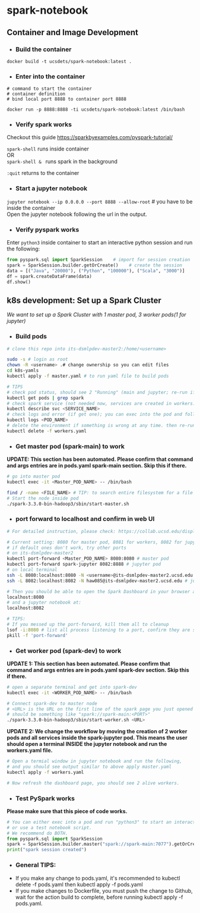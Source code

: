 # spark-notebook

## Container and Image Development

- ### Build the container

`docker build -t ucsdets/spark-notebook:latest .`

- ### Enter into the container

```
# command to start the container
# container definition
# bind local port 8888 to container port 8888

docker run -p 8888:8888 -ti ucsdets/spark-notebook:latest /bin/bash
```

- ### Verify spark works

Checkout this guide https://sparkbyexamples.com/pyspark-tutorial/

`spark-shell` runs inside container  
OR  
`spark-shell & ` runs spark in the background

`:quit` returns to the container

- ### Start a jupyter notebook

`jupyter notebook --ip 0.0.0.0 --port 8888 --allow-root` # you have to be inside the container  
Open the jupyter notebook following the url in the output.

- ### Verify pyspark works
Enter `python3` inside container to start an interactive python session and run the following:  
```python
from pyspark.sql import SparkSession    # import for session creation
spark = SparkSession.builder.getOrCreate()    # create the session
data = [("Java", "20000"), ("Python", "100000"), ("Scala", "3000")]
df = spark.createDataFrame(data)
df.show()
```

## k8s development: Set up a Spark Cluster
*We want to set up a Spark Cluster with 1 master pod, 3 worker pods(1 for jupyter)*
- ### Build pods
```bash
# clone this repo into its-dsmlpdev-master2:/home/<username>

sudo -s # login as root
chown -R <username> .# change ownership so you can edit files
cd k8s-yamls
kubectl apply -f master.yaml # to run yaml file to build pods

# TIPS
# check pod status, should see 2 "Running" (main and jupyter; re-run if still initializing)
kubectl get pods | grep spark 
# check spark service (not needed now, services are created in workers.yaml)
kubectl describe svc <SERVICE_NAME>
# check logs and error (if get one); you can exec into the pod and follow that path for a detailed log
kubectl logs <POD_NAME>
# delete the environment if something is wrong at any time. then re-run yaml file.
kubectl delete -f workers.yaml
```
- ### Get master pod (spark-main) to work
**UPDATE: This section has been automated. Please confirm that command and args entries are in pods.yaml spark-main section. Skip this if there.**
```bash
# go into master pod
kubectl exec -it <Master_POD_NAME> -- /bin/bash

find / -name <FILE_NAME> # TIP: to search entire filesystem for a file
# Start the node inside pod
./spark-3.3.0-bin-hadoop3/sbin/start-master.sh 
```
- ### port forward to localhost and confirm in web UI
```bash 
# For detailed instruction, please check: https://collab.ucsd.edu/display/ETS/Process+%28DRAFT%29%3A+SSH+Tunneling+to+Service+in+k8s+on+dsmlpdev

# Current setting: 8080 for master pod, 8081 for workers, 8082 for jupyter pod
# if default ones don't work, try other ports
# on its-dsmlpdev-master2
kubectl port-forward <Master_POD_NAME> 8080:8080 # master pod
kubectl port-forward spark-jupyter 8082:8888 # jupyter pod
# on local terminal
ssh -L 8080:localhost:8080 -N <username>@its-dsmlpdev-master2.ucsd.edu # master pod
ssh -L 8082:localhost:8082 -N haw085@its-dsmlpdev-master2.ucsd.edu # jupyter pod

# Then you should be able to open the Spark Dashboard in your browser at:
localhost:8080
# and a jupyter notebook at:
localhost:8082

# TIPS: 
# If you messed up the port-forward, kill them all to cleanup
lsof -i:8080 # list all process listening to a port, confirm they are safe to delete, then
pkill -f 'port-forward'
```
- ### Get worker pod (spark-dev) to work
**UPDATE 1: This section has been automated. Please confirm that command and args entries are in pods.yaml spark-dev section. Skip this if there.**
```bash
# open a separate terminal and get into spark-dev
kubectl exec -it <WORKER_POD_NAME> -- /bin/bash

# Connect spark-dev to master node
# <URL> is the URL on the first line of the spark page you just opened (localhost:<PORT>)
# should be something like "spark://spark-main:<PORT>"
./spark-3.3.0-bin-hadoop3/sbin/start-worker.sh <URL>
```
**UPDATE 2: We change the workflow by moving the creation of 2 worker pods and all services inside the spark-jupyter pod. This means the user should open a terminal INSIDE the jupyter notebook and run the workers.yaml file.**
```bash
# Open a termial window in jupyter notebook and run the following,
# and you should see output similar to above apply master.yaml
kubectl apply -f workers.yaml

# Now refresh the dashboard page, you should see 2 alive workers. 
```
- ### Test PySpark works
**Please make sure that this piece of code works.**
```python
# You can either exec into a pod and run "python3" to start an interactive python session
# or use a test notebook script.
# We recommend do BOTH.
from pyspark.sql import SparkSession
spark = SparkSession.builder.master("spark://spark-main:7077").getOrCreate()
print("spark session created")

```

- ### General TIPS:
- If you make any change to pods.yaml, it's recommended to kubectl delete -f pods.yaml then kubectl apply -f pods.yaml
- If you make changes to Dockerfile, you must push the change to Github, wait for the action build to complete, before running kubectl apply -f pods.yaml.